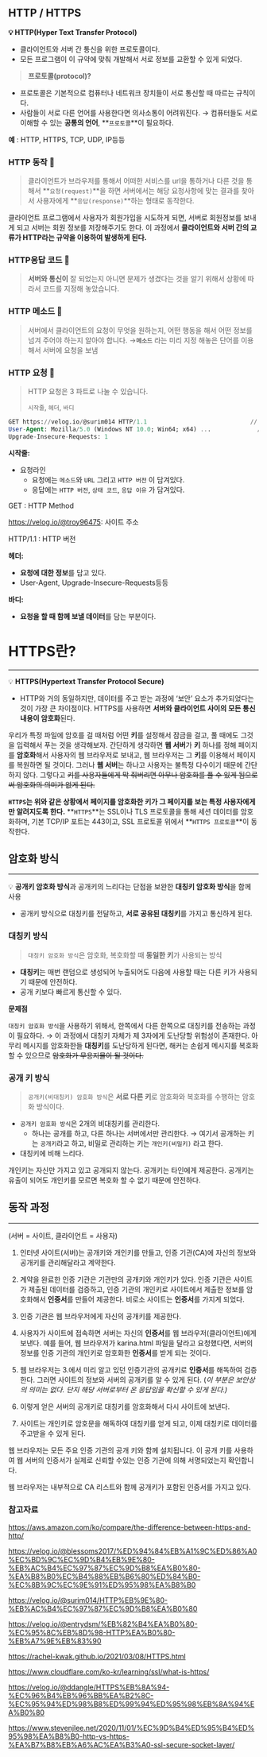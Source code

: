 ## HTTP / HTTPS

<aside>

**💡 HTTP(Hyper Text Transfer Protocol)**

</aside>

- 클라이언트와 서버 간 통신을 위한 프로토콜이다.
- 모든 프로그램이 이 규약에 맞춰 개발해서 서로 정보를 교환할 수 있게 되었다.

> **프로토콜(protocol)?**
> 
- 프로토콜은 기본적으로 컴퓨터나 네트워크 장치들이 서로 통신할 때 따르는 규칙이다.
- 사람들이 서로 다른 언어를 사용한다면 의사소통이 어려워진다. → 컴퓨터들도 서로 이해할 수 있는 **공통의 언어**, **`프로토콜`**이 필요하다.

<aside>

**예** : HTTP, HTTPS, TCP, UDP, IP등등

</aside>

### HTTP 동작 🧐

> 클라이언트가 브라우저를 통해서 어떠한 서비스를 url을 통하거나 다른 것을 통해서 **`요청(request)`**을 하면 서버에서는 해당 요청사항에 맞는 결과를 찾아서 사용자에게 **`응답(response)`**하는 형태로 동작한다.
> 

<aside>

클라이언트 프로그램에서 사용자가 회원가입을 시도하게 되면, 서버로 회원정보를 보내게 되고 서버는 회원 정보를 저장해주기도 한다. 이 과정에서 **클라이언트와 서버 간의 교류가 HTTP라는 규약을 이용하여 발생하게 된다.**

</aside>

### HTTP응답 코드 🫣

> **서버와 통신이** 잘 되었는지 아니면 문제가 생겼다는 것을 알기 위해서 상황에 따라서 코드를 지정해 놓았습니다.
> 

### HTTP 메소드 🤭

> 서버에서 클라이언트의 요청이 무엇을 원하는지, 어떤 행동을 해서 어떤 정보를 넘겨 주어야 하는지 알아야 합니다. →**`메소드`** 라는 미리 지정 해놓은 단어를 이용해서 서버에 요청을 보냄
> 

### HTTP 요청 🖖

> HTTP 요청은 3 파트로 나눌 수 있습니다.
> 
> 
> `시작줄`, `헤더`, `바디`
> 

```sql
GET https://velog.io/@surim014 HTTP/1.1								// 시작줄
User-Agent: Mozilla/5.0 (Windows NT 10.0; Win64; x64) ...			  // 헤더
Upgrade-Insecure-Requests: 1
```

**시작줄:**

- 요청라인
    - 요청에는 `메소드`와 `URL` 그리고 `HTTP 버전` 이 담겨있다.
    - 응답에는 `HTTP 버전`, `상태 코드`, `응답 이유` 가 담겨있다.
    

<aside>

GET : HTTP Method

https://velog.io/@troy96475: 사이트 주소

HTTP/1.1 : HTTP 버전

</aside>

**헤더:**

- **요청에 대한 정보**를 담고 있다.
- User-Agent, Upgrade-Insecure-Requests등등

**바디:**

- **요청을 할 때 함께 보낼 데이터**를 담는 부분이다.

# HTTPS란?

---

<aside>

💡 **HTTPS(Hypertext Transfer Protocol Secure)**

</aside>

- HTTP와 거의 동일하지만, 데이터를 주고 받는 과정에 ‘보안’ 요소가 추가되었다는 것이 가장 큰 차이점이다. HTTPS를 사용하면 **서버와 클라이언트 사이의 모든 통신 내용이 암호화**된다.

<aside>

우리가 특정 파일에 암호를 걸 때처럼 어떤 **키**를 설정해서 잠금을 걸고, 풀 때에도 그것을 입력해서 푸는 것을 생각해보자. 간단하게 생각하면 **웹 서버**가 **키** 하나를 정해 페이지를 **암호화**해서 사용자의 웹 브라우저로 보내고, 웹 브라우저는 그 **키**를 이용해서 페이지를 복원하면 될 것이다. 그러나 **웹 서버**는 하나고 사용자는 불특정 다수이기 때문에 간단하지 않다. 그렇다고 ~~키를 사용자들에게 막 줘버리면 아무나 암호화를 풀 수 있게 됨으로써 암호화의 의미가 없게 된다.~~

**`HTTPS`는 위와 같은 상황에서 페이지를 암호화한 키가 그 페이지를 보는 특정 사용자에게만 알려지도록 한다.** **`HTTPS`**는 SSL이나 TLS 프로토콜을 통해 세션 데이터를 암호화하며, 기본 TCP/IP 포트는 443이고, SSL 프로토콜 위에서 **`HTTPS 프로토콜`**이 동작한다.

</aside>

## 암호화 방식

---

<aside>

💡 **공개키 암호화 방식**과 공개키의 느리다는 단점을 보완한 **대칭키 암호화 방식**을 함께 사용

</aside>

- 공개키 방식으로 대칭키를 전달하고, **서로 공유된 대칭키**를 가지고 통신하게 된다.

### 대칭키 방식

> `대칭키 암호화 방식`은 암호화, 복호화할 때 **동일한 키**가 사용되는 방식
> 
- **대칭키**는 매번 랜덤으로 생성되어 누출되어도 다음에 사용할 때는 다른 키가 사용되기 때문에 안전하다.
- 공개 키보다 빠르게 통신할 수 있다.

**문제점**

<aside>

`대칭키 암호화 방식`을 사용하기 위해서, 한쪽에서 다른 한쪽으로 대칭키를 전송하는 과정이 필요하다. → 이 과정에서 대칭키 자체가 제 3자에게 도난당할 위험성이 존재한다.
아무리 메시지를 암호화한들 **대칭키**를 도난당하게 된다면, 해커는 손쉽게 메시지를 복호화할 수 있으므로 ~~암호화가 무용지물이 될 것이다.~~

</aside>

### 공개 키 방식

> `공개키(비대칭키) 암호화 방식`은 **서로 다른 키**로 암호화와 복호화를 수행하는 암호화 방식이다.
> 
- `공개키 암호화 방식`은 2개의 비대칭키를 관리한다.
    - 하나는 공개를 하고, 다른 하나는 서버에서만 관리한다. → 여기서 공개하는 키는 `공개키`라고 하고, 비밀로 관리하는 키는 `개인키(비밀키)` 라고 한다.
- 대칭키에 비해 느리다.

<aside>

개인키는 자신만 가지고 있고 공개되지 않는다. 공개키는 타인에게 제공한다. 공개키는 유출이 되어도 개인키를 모르면 복호화 할 수 없기 때문에 안전하다.

</aside>

## 동작 과정

---

(서버 = 사이트, 클라이언트 = 사용자)

1. 인터넷 사이트(서버)는 공개키와 개인키를 만들고, 인증 기관(CA)에 자신의 정보와 공개키를 관리해달라고 계약한다.
2. 계약을 완료한 인증 기관은 기관만의 공개키와 개인키가 있다. 인증 기관은 사이트가 제출된 데이터를 검증하고, 인증 기관의 개인키로 사이트에서 제출한 정보를 암호화해서 **인증서**를 만들어 제공한다. 비로소 사이트는 **인증서**를 가지게 되었다.
3. 인증 기관은 웹 브라우저에게 자신의 공개키를 제공한다.


1. 사용자가 사이트에 접속하면 서버는 자신의 **인증서**를 웹 브라우저(클라이언트)에게 보낸다. 예를 들어, 웹 브라우저가 karina.html 파일을 달라고 요청했다면, 서버의 정보를 인증 기관의 개인키로 암호화한 **인증서**를 받게 되는 것이다.
2. 웹 브라우저는 3.에서 미리 알고 있던 인증기관의 공개키로 **인증서**를 해독하여 검증한다. 그러면 사이트의 정보와 서버의 공개키를 알 수 있게 된다. (*이 부분은 보안상의 의미는 없다. 단지 해당 서버로부터 온 응답임을 확신할 수 있게 된다.)*
3. 이렇게 얻은 서버의 공개키로 대칭키를 암호화해서 다시 사이트에 보낸다.
4. 사이트는 개인키로 암호문을 해독하여 대칭키를 얻게 되고, 이제 대칭키로 데이터를 주고받을 수 있게 된다.


<aside>

웹 브라우저는 모든 주요 인증 기관의 공개 키와 함께 설치됩니다. 이 공개 키를 사용하여 웹 서버의 인증서가 실제로 신뢰할 수있는 인증 기관에 의해 서명되었는지 확인합니다.

웹 브라우저는 내부적으로 CA 리스트와 함께 공개키가 포함된 인증서를 가지고 있다.

</aside>

### 참고자료

https://aws.amazon.com/ko/compare/the-difference-between-https-and-http/

https://velog.io/@blessoms2017/%ED%94%84%EB%A1%9C%ED%86%A0%EC%BD%9C%EC%9D%B4%EB%9E%80-%EB%AC%B4%EC%97%87%EC%9D%B8%EA%B0%80-%EA%B8%B0%EC%B4%88%EB%B6%80%ED%84%B0-%EC%8B%9C%EC%9E%91%ED%95%98%EA%B8%B0

https://velog.io/@surim014/HTTP%EB%9E%80-%EB%AC%B4%EC%97%87%EC%9D%B8%EA%B0%80

https://velog.io/@entrydsm/%EB%82%B4%EA%B0%80-%EC%95%8C%EB%8D%98-HTTP%EA%B0%80-%EB%A7%9E%EB%83%90

https://rachel-kwak.github.io/2021/03/08/HTTPS.html

https://www.cloudflare.com/ko-kr/learning/ssl/what-is-https/

https://velog.io/@ddangle/HTTPS%EB%8A%94-%EC%96%B4%EB%96%BB%EA%B2%8C-%EC%95%94%ED%98%B8%ED%99%94%ED%95%98%EB%8A%94%EA%B0%80

https://www.stevenjlee.net/2020/11/01/%EC%9D%B4%ED%95%B4%ED%95%98%EA%B8%B0-http-vs-https-%EA%B7%B8%EB%A6%AC%EA%B3%A0-ssl-secure-socket-layer/

